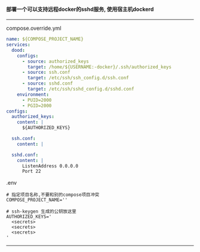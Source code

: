 #### 部署一个可以支持远程docker的sshd服务, 使用宿主机dockerd

- - - - - -
compose.override.yml

```yml
name: ${COMPOSE_PROJECT_NAME}
services:
  dood:
    configs:
      - source: authorized_keys
        target: /home/${USERNAME:-docker}/.ssh/authorized_keys
      - source: ssh.conf
        target: /etc/ssh/ssh_config.d/ssh.conf
      - source: sshd.conf
        target: /etc/ssh/sshd_config.d/sshd.conf
    environment:
      - PUID=2000
      - PGID=2000
configs:
  authorized_keys:
    content: |
      ${AUTHORIZED_KEYS}

  ssh.conf:
    content: |

  sshd.conf:
    content: |
      ListenAddress 0.0.0.0
      Port 22
```

.env

```shell
# 指定项目名称,不要和别的compose项目冲突
COMPOSE_PROJECT_NAME=''

# ssh-keygen 生成的公钥放这里
AUTHORIZED_KEYS='
  <secrets>
  <secrets>
  <secrets>
'
```

- - - - - -
